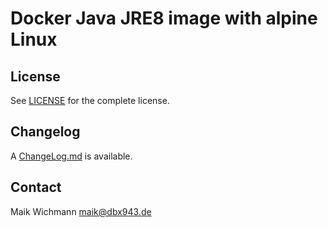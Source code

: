 # Docker Java JRE8 image with alpine Linux


## License

See [LICENSE](LICENSE) for the complete license.


## Changelog

A [ChangeLog.md](ChangeLog.md) is available.


## Contact

Maik Wichmann <maik@dbx943.de>


[Alpine Linux]: http://www.alpinelinux.org
